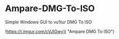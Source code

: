 # Ampare-DMG-To-ISO
Simple Windows GUI to vu1tur DMG To ISO



!https://i.imgur.com/cVJlGwy]( "Ampare DMG To ISO")

